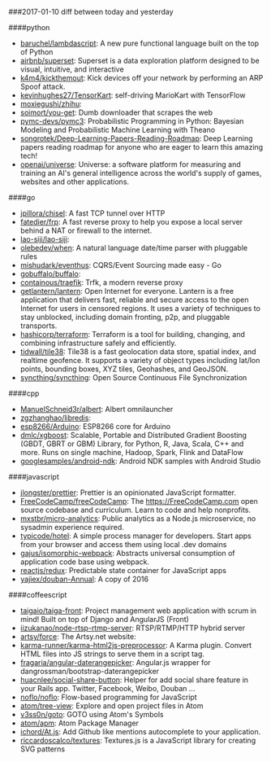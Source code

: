 ###2017-01-10
diff between today and yesterday

####python
* [baruchel/lambdascript](https://github.com/baruchel/lambdascript): A new pure functional language built on the top of Python
* [airbnb/superset](https://github.com/airbnb/superset): Superset is a data exploration platform designed to be visual, intuitive, and interactive
* [k4m4/kickthemout](https://github.com/k4m4/kickthemout):  Kick devices off your network by performing an ARP Spoof attack.
* [kevinhughes27/TensorKart](https://github.com/kevinhughes27/TensorKart): self-driving MarioKart with TensorFlow
* [moxiegushi/zhihu](https://github.com/moxiegushi/zhihu): 
* [soimort/you-get](https://github.com/soimort/you-get):  Dumb downloader that scrapes the web
* [pymc-devs/pymc3](https://github.com/pymc-devs/pymc3): Probabilistic Programming in Python: Bayesian Modeling and Probabilistic Machine Learning with Theano
* [songrotek/Deep-Learning-Papers-Reading-Roadmap](https://github.com/songrotek/Deep-Learning-Papers-Reading-Roadmap): Deep Learning papers reading roadmap for anyone who are eager to learn this amazing tech!
* [openai/universe](https://github.com/openai/universe): Universe: a software platform for measuring and training an AI's general intelligence across the world's supply of games, websites and other applications.

####go
* [jpillora/chisel](https://github.com/jpillora/chisel): A fast TCP tunnel over HTTP
* [fatedier/frp](https://github.com/fatedier/frp): A fast reverse proxy to help you expose a local server behind a NAT or firewall to the internet.
* [lao-siji/lao-siji](https://github.com/lao-siji/lao-siji): 
* [olebedev/when](https://github.com/olebedev/when): A natural language date/time parser with pluggable rules
* [mishudark/eventhus](https://github.com/mishudark/eventhus): CQRS/Event Sourcing made easy - Go
* [gobuffalo/buffalo](https://github.com/gobuffalo/buffalo): 
* [containous/traefik](https://github.com/containous/traefik): Trfk, a modern reverse proxy
* [getlantern/lantern](https://github.com/getlantern/lantern):  Open Internet for everyone. Lantern is a free application that delivers fast, reliable and secure access to the open Internet for users in censored regions. It uses a variety of techniques to stay unblocked, including domain fronting, p2p, and pluggable transports.
* [hashicorp/terraform](https://github.com/hashicorp/terraform): Terraform is a tool for building, changing, and combining infrastructure safely and efficiently.
* [tidwall/tile38](https://github.com/tidwall/tile38): Tile38 is a fast geolocation data store, spatial index, and realtime geofence. It supports a variety of object types including lat/lon points, bounding boxes, XYZ tiles, Geohashes, and GeoJSON. 
* [syncthing/syncthing](https://github.com/syncthing/syncthing): Open Source Continuous File Synchronization

####cpp
* [ManuelSchneid3r/albert](https://github.com/ManuelSchneid3r/albert): Albert omnilauncher
* [zgzhanghao/libredis](https://github.com/zgzhanghao/libredis): 
* [esp8266/Arduino](https://github.com/esp8266/Arduino): ESP8266 core for Arduino
* [dmlc/xgboost](https://github.com/dmlc/xgboost): Scalable, Portable and Distributed Gradient Boosting (GBDT, GBRT or GBM) Library, for Python, R, Java, Scala, C++ and more. Runs on single machine, Hadoop, Spark, Flink and DataFlow
* [googlesamples/android-ndk](https://github.com/googlesamples/android-ndk): Android NDK samples with Android Studio

####javascript
* [jlongster/prettier](https://github.com/jlongster/prettier): Prettier is an opinionated JavaScript formatter.
* [FreeCodeCamp/freeCodeCamp](https://github.com/FreeCodeCamp/freeCodeCamp): The https://FreeCodeCamp.com open source codebase and curriculum. Learn to code and help nonprofits.
* [mxstbr/micro-analytics](https://github.com/mxstbr/micro-analytics): Public analytics as a Node.js microservice, no sysadmin experience required. 
* [typicode/hotel](https://github.com/typicode/hotel):  A simple process manager for developers. Start apps from your browser and access them using local .dev domains
* [gajus/isomorphic-webpack](https://github.com/gajus/isomorphic-webpack): Abstracts universal consumption of application code base using webpack.
* [reactjs/redux](https://github.com/reactjs/redux): Predictable state container for JavaScript apps
* [yajiex/douban-Annual](https://github.com/yajiex/douban-Annual): A copy of 2016

####coffeescript
* [taigaio/taiga-front](https://github.com/taigaio/taiga-front): Project management web application with scrum in mind! Built on top of Django and AngularJS (Front)
* [iizukanao/node-rtsp-rtmp-server](https://github.com/iizukanao/node-rtsp-rtmp-server): RTSP/RTMP/HTTP hybrid server
* [artsy/force](https://github.com/artsy/force): The Artsy.net website:
* [karma-runner/karma-html2js-preprocessor](https://github.com/karma-runner/karma-html2js-preprocessor): A Karma plugin. Convert HTML files into JS strings to serve them in a script tag.
* [fragaria/angular-daterangepicker](https://github.com/fragaria/angular-daterangepicker): Angular.js wrapper for dangrossman/bootstrap-daterangepicker
* [huacnlee/social-share-button](https://github.com/huacnlee/social-share-button): Helper for add social share feature in your Rails app. Twitter, Facebook, Weibo, Douban ...
* [noflo/noflo](https://github.com/noflo/noflo): Flow-based programming for JavaScript
* [atom/tree-view](https://github.com/atom/tree-view): Explore and open project files in Atom
* [v3ss0n/goto](https://github.com/v3ss0n/goto): GOTO using Atom's Symbols
* [atom/apm](https://github.com/atom/apm): Atom Package Manager
* [ichord/At.js](https://github.com/ichord/At.js): Add Github like mentions autocomplete to your application.
* [riccardoscalco/textures](https://github.com/riccardoscalco/textures): Textures.js is a JavaScript library for creating SVG patterns
